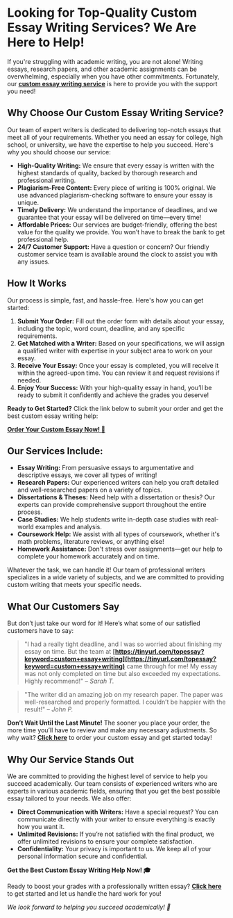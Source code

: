 # Looking for Top-Quality Custom Essay Writing Services? We Are Here to Help!

If you're struggling with academic writing, you are not alone! Writing essays, research papers, and other academic assignments can be overwhelming, especially when you have other commitments. Fortunately, our **[custom essay writing service](https://tinyurl.com/topessay?keyword=custom+essay+writing)** is here to provide you with the support you need!

## Why Choose Our Custom Essay Writing Service?

Our team of expert writers is dedicated to delivering top-notch essays that meet all of your requirements. Whether you need an essay for college, high school, or university, we have the expertise to help you succeed. Here's why you should choose our service:

- **High-Quality Writing:** We ensure that every essay is written with the highest standards of quality, backed by thorough research and professional writing.
- **Plagiarism-Free Content:** Every piece of writing is 100% original. We use advanced plagiarism-checking software to ensure your essay is unique.
- **Timely Delivery:** We understand the importance of deadlines, and we guarantee that your essay will be delivered on time—every time!
- **Affordable Prices:** Our services are budget-friendly, offering the best value for the quality we provide. You won’t have to break the bank to get professional help.
- **24/7 Customer Support:** Have a question or concern? Our friendly customer service team is available around the clock to assist you with any issues.

## How It Works

Our process is simple, fast, and hassle-free. Here's how you can get started:

1. **Submit Your Order:** Fill out the order form with details about your essay, including the topic, word count, deadline, and any specific requirements.
2. **Get Matched with a Writer:** Based on your specifications, we will assign a qualified writer with expertise in your subject area to work on your essay.
3. **Receive Your Essay:** Once your essay is completed, you will receive it within the agreed-upon time. You can review it and request revisions if needed.
4. **Enjoy Your Success:** With your high-quality essay in hand, you’ll be ready to submit it confidently and achieve the grades you deserve!

**Ready to Get Started?** Click the link below to submit your order and get the best custom essay writing help:

**[Order Your Custom Essay Now! 🚀](https://tinyurl.com/topessay?keyword=custom+essay+writing)**

## Our Services Include:

- **Essay Writing:** From persuasive essays to argumentative and descriptive essays, we cover all types of writing!
- **Research Papers:** Our experienced writers can help you craft detailed and well-researched papers on a variety of topics.
- **Dissertations & Theses:** Need help with a dissertation or thesis? Our experts can provide comprehensive support throughout the entire process.
- **Case Studies:** We help students write in-depth case studies with real-world examples and analysis.
- **Coursework Help:** We assist with all types of coursework, whether it's math problems, literature reviews, or anything else!
- **Homework Assistance:** Don't stress over assignments—get our help to complete your homework accurately and on time.

Whatever the task, we can handle it! Our team of professional writers specializes in a wide variety of subjects, and we are committed to providing custom writing that meets your specific needs.

## What Our Customers Say

But don’t just take our word for it! Here’s what some of our satisfied customers have to say:

> "I had a really tight deadline, and I was so worried about finishing my essay on time. But the team at **[https://tinyurl.com/topessay?keyword=custom+essay+writing](https://tinyurl.com/topessay?keyword=custom+essay+writing)** came through for me! My essay was not only completed on time but also exceeded my expectations. Highly recommend!" – _Sarah T._

> "The writer did an amazing job on my research paper. The paper was well-researched and properly formatted. I couldn’t be happier with the result!" – _John P._

**Don’t Wait Until the Last Minute!** The sooner you place your order, the more time you’ll have to review and make any necessary adjustments. So why wait? **[Click here](https://tinyurl.com/topessay?keyword=custom+essay+writing)** to order your custom essay and get started today!

## Why Our Service Stands Out

We are committed to providing the highest level of service to help you succeed academically. Our team consists of experienced writers who are experts in various academic fields, ensuring that you get the best possible essay tailored to your needs. We also offer:

- **Direct Communication with Writers:** Have a special request? You can communicate directly with your writer to ensure everything is exactly how you want it.
- **Unlimited Revisions:** If you’re not satisfied with the final product, we offer unlimited revisions to ensure your complete satisfaction.
- **Confidentiality:** Your privacy is important to us. We keep all of your personal information secure and confidential.

**Get the Best Custom Essay Writing Help Now! 🎓**

Ready to boost your grades with a professionally written essay? **[Click here](https://tinyurl.com/topessay?keyword=custom+essay+writing)** to get started and let us handle the hard work for you!

_We look forward to helping you succeed academically! 🌟_
